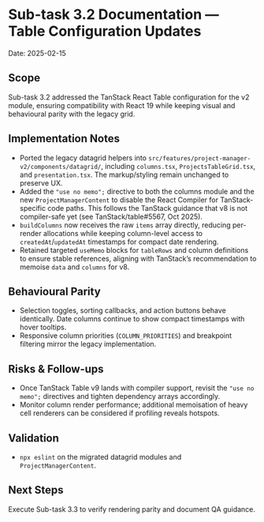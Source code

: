 # Sub-task 3.2 Documentation — Table Configuration Updates

Date: 2025-02-15

## Scope
Sub-task 3.2 addressed the TanStack React Table configuration for the v2 module, ensuring compatibility with React 19 while keeping visual and behavioural parity with the legacy grid.

## Implementation Notes
- Ported the legacy datagrid helpers into `src/features/project-manager-v2/components/datagrid/`, including `columns.tsx`, `ProjectsTableGrid.tsx`, and `presentation.tsx`. The markup/styling remain unchanged to preserve UX.
- Added the `"use no memo";` directive to both the columns module and the new `ProjectManagerContent` to disable the React Compiler for TanStack-specific code paths. This follows the TanStack guidance that v8 is not compiler-safe yet (see TanStack/table#5567, Oct 2025).
- `buildColumns` now receives the raw `items` array directly, reducing per-render allocations while keeping column-level access to `createdAt`/`updatedAt` timestamps for compact date rendering.
- Retained targeted `useMemo` blocks for `tableRows` and column definitions to ensure stable references, aligning with TanStack’s recommendation to memoise `data` and `columns` for v8.

## Behavioural Parity
- Selection toggles, sorting callbacks, and action buttons behave identically. Date columns continue to show compact timestamps with hover tooltips.
- Responsive column priorities (`COLUMN_PRIORITIES`) and breakpoint filtering mirror the legacy implementation.

## Risks & Follow-ups
- Once TanStack Table v9 lands with compiler support, revisit the `"use no memo";` directives and tighten dependency arrays accordingly.
- Monitor column render performance; additional memoisation of heavy cell renderers can be considered if profiling reveals hotspots.

## Validation
- `npx eslint` on the migrated datagrid modules and `ProjectManagerContent`.

## Next Steps
Execute Sub-task 3.3 to verify rendering parity and document QA guidance.
